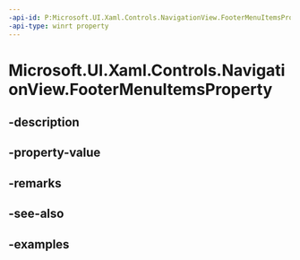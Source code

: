 ```yaml
---
-api-id: P:Microsoft.UI.Xaml.Controls.NavigationView.FooterMenuItemsProperty
-api-type: winrt property
---
```


# Microsoft.UI.Xaml.Controls.NavigationView.FooterMenuItemsProperty

<!--
public static Windows.UI.Xaml.DependencyProperty FooterMenuItemsProperty { get; }
-->


## -description

## -property-value

## -remarks

## -see-also

## -examples


